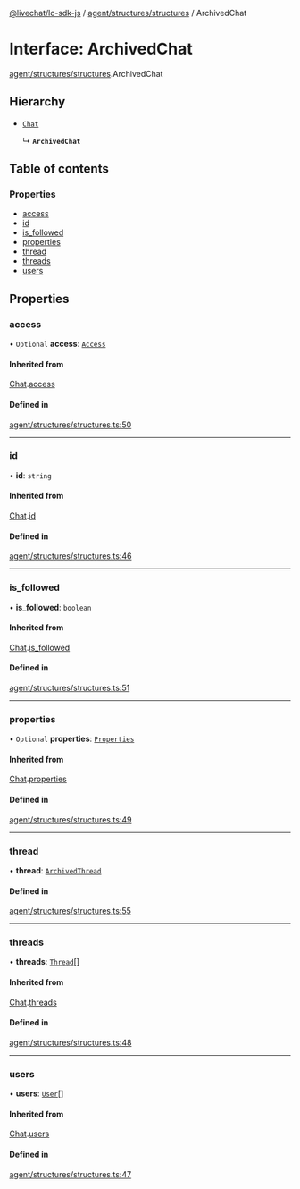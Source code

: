 [@livechat/lc-sdk-js](../README.md) / [agent/structures/structures](../modules/agent_structures_structures.md) / ArchivedChat

# Interface: ArchivedChat

[agent/structures/structures](../modules/agent_structures_structures.md).ArchivedChat

## Hierarchy

- [`Chat`](agent_structures_structures.Chat.md)

  ↳ **`ArchivedChat`**

## Table of contents

### Properties

- [access](agent_structures_structures.ArchivedChat.md#access)
- [id](agent_structures_structures.ArchivedChat.md#id)
- [is\_followed](agent_structures_structures.ArchivedChat.md#is_followed)
- [properties](agent_structures_structures.ArchivedChat.md#properties)
- [thread](agent_structures_structures.ArchivedChat.md#thread)
- [threads](agent_structures_structures.ArchivedChat.md#threads)
- [users](agent_structures_structures.ArchivedChat.md#users)

## Properties

### access

• `Optional` **access**: [`Access`](agent_structures_structures.Access.md)

#### Inherited from

[Chat](agent_structures_structures.Chat.md).[access](agent_structures_structures.Chat.md#access)

#### Defined in

[agent/structures/structures.ts:50](https://github.com/livechat/lc-sdk-js/blob/1fa827f/src/agent/structures/structures.ts#L50)

___

### id

• **id**: `string`

#### Inherited from

[Chat](agent_structures_structures.Chat.md).[id](agent_structures_structures.Chat.md#id)

#### Defined in

[agent/structures/structures.ts:46](https://github.com/livechat/lc-sdk-js/blob/1fa827f/src/agent/structures/structures.ts#L46)

___

### is\_followed

• **is\_followed**: `boolean`

#### Inherited from

[Chat](agent_structures_structures.Chat.md).[is_followed](agent_structures_structures.Chat.md#is_followed)

#### Defined in

[agent/structures/structures.ts:51](https://github.com/livechat/lc-sdk-js/blob/1fa827f/src/agent/structures/structures.ts#L51)

___

### properties

• `Optional` **properties**: [`Properties`](agent_structures_structures.Properties.md)

#### Inherited from

[Chat](agent_structures_structures.Chat.md).[properties](agent_structures_structures.Chat.md#properties)

#### Defined in

[agent/structures/structures.ts:49](https://github.com/livechat/lc-sdk-js/blob/1fa827f/src/agent/structures/structures.ts#L49)

___

### thread

• **thread**: [`ArchivedThread`](agent_structures_structures.ArchivedThread.md)

#### Defined in

[agent/structures/structures.ts:55](https://github.com/livechat/lc-sdk-js/blob/1fa827f/src/agent/structures/structures.ts#L55)

___

### threads

• **threads**: [`Thread`](agent_structures_structures.Thread.md)[]

#### Inherited from

[Chat](agent_structures_structures.Chat.md).[threads](agent_structures_structures.Chat.md#threads)

#### Defined in

[agent/structures/structures.ts:48](https://github.com/livechat/lc-sdk-js/blob/1fa827f/src/agent/structures/structures.ts#L48)

___

### users

• **users**: [`User`](../modules/agent_structures_users.md#user)[]

#### Inherited from

[Chat](agent_structures_structures.Chat.md).[users](agent_structures_structures.Chat.md#users)

#### Defined in

[agent/structures/structures.ts:47](https://github.com/livechat/lc-sdk-js/blob/1fa827f/src/agent/structures/structures.ts#L47)
